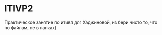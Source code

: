# ITIVP2
Практическое занятие по итивп для Хаджиновой, нз бери чисто то, что по файлам, не в папках)
